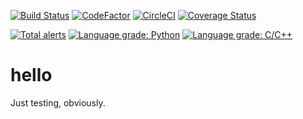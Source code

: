 [![Build Status](https://travis-ci.org/hawc-test/hello.svg?branch=master)](https://travis-ci.org/hawc-test/hello) [![CodeFactor](https://www.codefactor.io/repository/github/hawc-test/hello/badge)](https://www.codefactor.io/repository/github/hawc-test/hello) [![CircleCI](https://circleci.com/gh/hawc-test/hello.svg?style=svg)](https://circleci.com/gh/hawc-test/hello) [![Coverage Status](https://coveralls.io/repos/github/hawc-test/hello/badge.svg?branch=master)](https://coveralls.io/github/hawc-test/hello?branch=master)

[![Total alerts](https://img.shields.io/lgtm/alerts/g/hawc-test/hello.svg?logo=lgtm&logoWidth=18)](https://lgtm.com/projects/g/hawc-test/hello/alerts/) [![Language grade: Python](https://img.shields.io/lgtm/grade/python/g/hawc-test/hello.svg?logo=lgtm&logoWidth=18)](https://lgtm.com/projects/g/hawc-test/hello/context:python) [![Language grade: C/C++](https://img.shields.io/lgtm/grade/cpp/g/hawc-test/hello.svg?logo=lgtm&logoWidth=18)](https://lgtm.com/projects/g/hawc-test/hello/context:cpp)

# hello
Just testing, obviously. 
